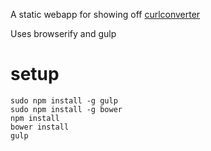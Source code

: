 A static webapp for showing off [curlconverter](https://github.com/NickCarneiro/curlconverter)

Uses browserify and gulp


# setup

    sudo npm install -g gulp
    sudo npm install -g bower
    npm install
    bower install
    gulp


